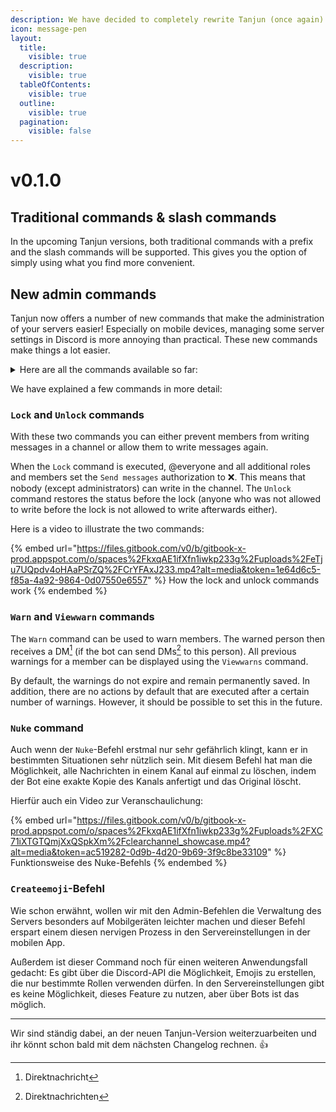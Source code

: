 ```yaml
---
description: We have decided to completely rewrite Tanjun (once again). Version 0.1.0 is now the first new Tanjun version! 🥳
icon: message-pen
layout:
  title:
    visible: true
  description:
    visible: true
  tableOfContents:
    visible: true
  outline:
    visible: true
  pagination:
    visible: false
---
```


# v0.1.0

## Traditional commands & slash commands

In the upcoming Tanjun versions, both traditional commands with a prefix and the slash commands will be supported. This gives you the option of simply using what you find more convenient.

## New admin commands

Tanjun now offers a number of new commands that make the administration of your servers easier! Especially on mobile devices, managing some server settings in Discord is more annoying than practical. These new commands make things a lot easier.

<details>

<summary>Here are all the commands available so far:</summary>

- `addrole` - Give a member a role
- `removerole` - Remove a role from a member
- `createrole` - Create a role
- `deleterole` - Delete a role
- `kick` - Kick a member
- `ban` - Ban a member
- `unban` - Unban a member
- `timeout` - Send a member to timeout (any duration possible!)
- `removetimeout` - Release a member from timeout
- `purge` - Delete a certain number of messages from a channel
- `nickname` - Change the nickname of a member
- `slowmode` - Set the slow mode for a channel (any duration possible!)
- `lock` - Lock a channel
- `unlock` - Unlock a channel
- `warn` - Warn a member
- `viewwarns` - List the warnings of a member
- `nuke` - Delete **all** messages from a channel by recreating it
- `say` - Let the bot write a specific message :eyes:
- `embed` - Send an embed
- `createemoji` - Upload an emoji

</details>

We have explained a few commands in more detail:

### `Lock` and `Unlock` commands

With these two commands you can either prevent members from writing messages in a channel or allow them to write messages again.

When the `Lock` command is executed, @everyone and all additional roles and members set the `Send messages` authorization to ❌. This means that nobody (except administrators) can write in the channel. The `Unlock` command restores the status before the lock (anyone who was not allowed to write before the lock is not allowed to write afterwards either).

Here is a video to illustrate the two commands:

{% embed url="https://files.gitbook.com/v0/b/gitbook-x-prod.appspot.com/o/spaces%2FkxqAE1ifXfn1iwkp233g%2Fuploads%2FeTju7UQpdv4oHAaPSrZQ%2FCrYFAxJ233.mp4?alt=media&token=1e64d6c5-f85a-4a92-9864-0d07550e6557" %}
How the lock and unlock commands work
{% endembed %}

### `Warn` and `Viewwarn` commands

The `Warn` command can be used to warn members. The warned person then receives a DM[^1] (if the bot can send DMs[^2] to this person). All previous warnings for a member can be displayed using the `Viewwarns` command.

By default, the warnings do not expire and remain permanently saved. In addition, there are no actions by default that are executed after a certain number of warnings. However, it should be possible to set this in the future.

### `Nuke` command

Auch wenn der `Nuke`-Befehl erstmal nur sehr gefährlich klingt, kann er in bestimmten Situationen sehr nützlich sein. Mit diesem Befehl hat man die Möglichkeit, alle Nachrichten in einem Kanal auf einmal zu löschen, indem der Bot eine exakte Kopie des Kanals anfertigt und das Original löscht.

Hierfür auch ein Video zur Veranschaulichung:

{% embed url="https://files.gitbook.com/v0/b/gitbook-x-prod.appspot.com/o/spaces%2FkxqAE1ifXfn1iwkp233g%2Fuploads%2FXC71iXTGTQmjXxQSpkXm%2Fclearchannel_showcase.mp4?alt=media&token=ac519282-0d9b-4d20-9b69-3f9c8be33109" %}
Funktionsweise des Nuke-Befehls
{% endembed %}

### `Createemoji`-Befehl

Wie schon erwähnt, wollen wir mit den Admin-Befehlen die Verwaltung des Servers besonders auf Mobilgeräten leichter machen und dieser Befehl erspart einem diesen nervigen Prozess in den Servereinstellungen in der mobilen App.

Außerdem ist dieser Command noch für einen weiteren Anwendungsfall gedacht: Es gibt über die Discord-API die Möglichkeit, Emojis zu erstellen, die nur bestimmte Rollen verwenden dürfen. In den Servereinstellungen gibt es keine Möglichkeit, dieses Feature zu nutzen, aber über Bots ist das möglich.

***

Wir sind ständig dabei, an der neuen Tanjun-Version weiterzuarbeiten und ihr könnt schon bald mit dem nächsten Changelog rechnen. :thumbsup:

[^1]: Direktnachricht

[^2]: Direktnachrichten
